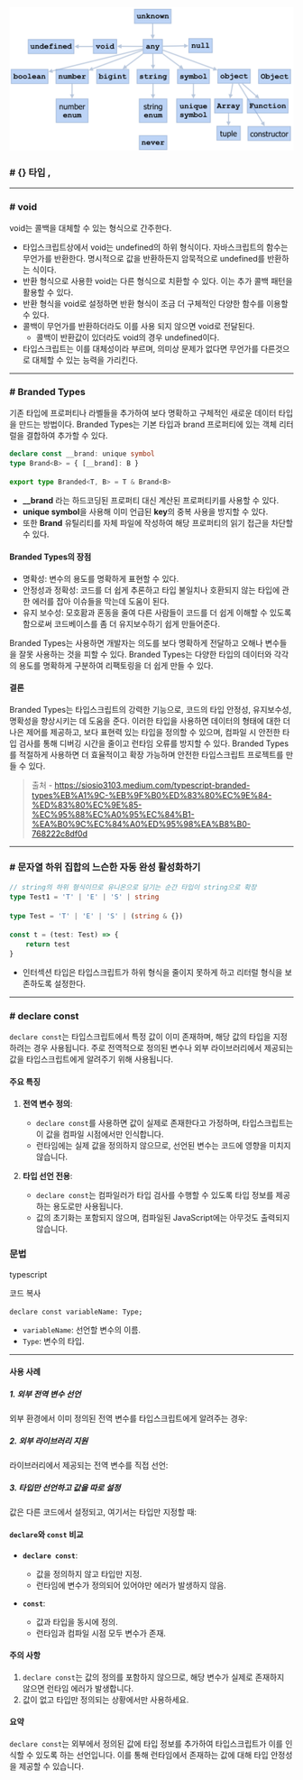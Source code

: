 ![Pasted image 20241106141827.png](../img/Pasted%20image%2020241106141827.png)

### # {} 타입 , 






--- 
### # void

void는 콜백을 대체할 수 있는 형식으로 간주한다.

- 타입스크립트상에서 void는 undefined의 하위 형식이다. 자바스크립트의 함수는 무언가를 반환한다. 명시적으로 값을 반환하든지 암묵적으로 undefined를 반환하는 식이다.
- 반환 형식으로 사용한 void는 다른 형식으로 치환할 수 있다. 이는 추가 콜백 패턴을 활용할 수 있다.
- 반환 형식을 void로 설정하면 반환 형식이 조금 더 구체적인 다양한 함수를 이용할 수 있다.
- 콜백이 무언가를 반환하더라도 이를 사용 되지 않으면 void로 전달된다.
	- 콜백이 반환값이 있더라도 void의 경우 undefined이다.
- 타입스크립트는 이를 대체성이라 부르며, 의미상 문제가 없다면 무언가를 다른것으로 대체할 수 있는 능력을 가리킨다.
---
### # Branded Types

기존 타입에 프로퍼티나 라벨들을 추가하여 보다 명확하고 구체적인 새로운 데이터 타입을 만드는 방법이다.
Branded Types는 기본 타입과 brand 프로퍼티에 있는 객체 리터럴을 결합하여 추가할 수 있다.

```ts
declare const __brand: unique symbol  
type Brand<B> = { [__brand]: B }  
  
export type Branded<T, B> = T & Brand<B>
```

- **__brand** 라는 하드코딩된 프로퍼티 대신 계산된 프로퍼티키를 사용할 수 있다.
- **unique symbol**을 사용해 이미 언급된 **key**의 중복 사용을 방지할 수 있다.
- 또한 **Brand** 유틸리티를 자체 파일에 작성하여 해당 프로퍼티의 읽기 접근을 차단할 수 있다.

#### Branded Types의 장점

- 명확성: 변수의 용도를 명확하게 표현할 수 있다.
- 안정성과 정확성: 코드를 더 쉽게 추론하고 타입 불일치나 호환되지 않는 타입에 관한 에러를 잡아 이슈들을 막는데 도움이 된다.
- 유지 보수성: 모호홤과 혼동을 줄여 다른 사람들이 코드를 더 쉽게 이해할 수 있도록 함으로써 코드베이스를 좀 더 유지보수하기 쉽게 만들어준다.

Branded Types는 사용하면 개발자는 의도를 보다 명확하게 전달하고 오해나 변수들을 잘못 사용하는 것을 피할 수 있다. Branded Types는 다양한 타입의 데이터와 각각의 용도를 명확하게 구분하여 리팩토링을 더 쉽게 만들 수 있다.

#### 결론

Branded Types는 타입스크립트의 강력한 기능으로, 코드의 타입 안정성, 유지보수성, 명확성을 향상시키는 데 도움을 준다. 이러한 타입을 사용하면 데이터의 형태에 대한 더 나은 제어를 제공하고, 보다 표현력 있는 타입을 정의할 수 있으며, 컴파일 시 안전한 타입 검사를 통해 디버깅 시간을 줄이고 런타임 오류를 방지할 수 있다. Branded Types를 적절하게 사용하면 더 효율적이고 확장 가능하며 안전한 타입스크립트 프로젝트를 만들 수 있다.

> 출처 - https://siosio3103.medium.com/typescript-branded-types%EB%A1%9C-%EB%9F%B0%ED%83%80%EC%9E%84-%ED%83%80%EC%9E%85-%EC%95%88%EC%A0%95%EC%84%B1-%EA%B0%9C%EC%84%A0%ED%95%98%EA%B8%B0-768222c8df0d
---
### # 문자열 하위 집합의 느슨한 자동 완성 활성화하기

``` ts
// string의 하위 형식이므로 유니온으로 담기는 순간 타입이 string으로 확장
type Test1 = 'T' | 'E' | 'S' | string   

type Test = 'T' | 'E' | 'S' | (string & {})  
  
const t = (test: Test) => {  
	return test  
}

```

- 인터섹션 타입은 타입스크립트가 하위 형식을 줄이지 못하게 하고 리터럴 형식을 보존하도록 설정한다.

---
### # declare const

`declare const`는 타입스크립트에서 특정 값이 이미 존재하며, 해당 값의 타입을 지정하려는 경우 사용됩니다. 주로 전역적으로 정의된 변수나 외부 라이브러리에서 제공되는 값을 타입스크립트에게 알려주기 위해 사용됩니다.

#### 주요 특징

1. **전역 변수 정의**:
    
    - `declare const`를 사용하면 값이 실제로 존재한다고 가정하며, 타입스크립트는 이 값을 컴파일 시점에서만 인식합니다.
    - 런타임에는 실제 값을 정의하지 않으므로, 선언된 변수는 코드에 영향을 미치지 않습니다.
2. **타입 선언 전용**:
    
    - `declare const`는 컴파일러가 타입 검사를 수행할 수 있도록 타입 정보를 제공하는 용도로만 사용됩니다.
    - 값의 초기화는 포함되지 않으며, 컴파일된 JavaScript에는 아무것도 출력되지 않습니다.
### 문법

typescript

코드 복사

`declare const variableName: Type;`

- `variableName`: 선언할 변수의 이름.
- `Type`: 변수의 타입.

---

#### 사용 사례

##### 1. 외부 전역 변수 선언

외부 환경에서 이미 정의된 전역 변수를 타입스크립트에게 알려주는 경우:

##### 2. 외부 라이브러리 지원

라이브러리에서 제공되는 전역 변수를 직접 선언:

##### 3. 타입만 선언하고 값을 따로 설정

값은 다른 코드에서 설정되고, 여기서는 타입만 지정할 때:

#### `declare`와 `const` 비교

- **`declare const`**:
    
    - 값을 정의하지 않고 타입만 지정.
    - 런타임에 변수가 정의되어 있어야만 에러가 발생하지 않음.
- **`const`**:
    
    - 값과 타입을 동시에 정의.
    - 런타임과 컴파일 시점 모두 변수가 존재.
#### 주의 사항

1. `declare const`는 값의 정의를 포함하지 않으므로, 해당 변수가 실제로 존재하지 않으면 런타임 에러가 발생합니다.
2. 값이 없고 타입만 정의되는 상황에서만 사용하세요.

#### 요약

`declare const`는 외부에서 정의된 값에 타입 정보를 추가하여 타입스크립트가 이를 인식할 수 있도록 하는 선언입니다. 이를 통해 런타임에서 존재하는 값에 대해 타입 안정성을 제공할 수 있습니다.